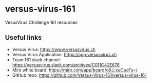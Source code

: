 # versus-virus-161
VesusVirus Challenge 161 resources

## Useful links

- Versus Virus: https://www.versusvirus.ch
- Versus Virus Application: https://app.versusvirus.ch
- Team 161 slack channel: https://versusvirus.slack.com/archives/C011C42E678
- Miro white board: https://miro.com/app/board/o9J_kuOuoTs=/
- GitHub repo: https://github.com/Versus-Virus-161/versus-virus-161
